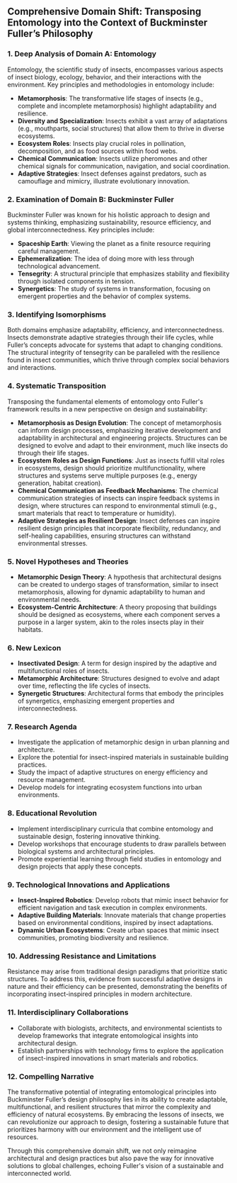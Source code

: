 ## Comprehensive Domain Shift: Transposing Entomology into the Context of Buckminster Fuller’s Philosophy

### 1. Deep Analysis of Domain A: Entomology
Entomology, the scientific study of insects, encompasses various aspects of insect biology, ecology, behavior, and their interactions with the environment. Key principles and methodologies in entomology include:

- **Metamorphosis**: The transformative life stages of insects (e.g., complete and incomplete metamorphosis) highlight adaptability and resilience.
- **Diversity and Specialization**: Insects exhibit a vast array of adaptations (e.g., mouthparts, social structures) that allow them to thrive in diverse ecosystems.
- **Ecosystem Roles**: Insects play crucial roles in pollination, decomposition, and as food sources within food webs.
- **Chemical Communication**: Insects utilize pheromones and other chemical signals for communication, navigation, and social coordination.
- **Adaptive Strategies**: Insect defenses against predators, such as camouflage and mimicry, illustrate evolutionary innovation.

### 2. Examination of Domain B: Buckminster Fuller
Buckminster Fuller was known for his holistic approach to design and systems thinking, emphasizing sustainability, resource efficiency, and global interconnectedness. Key principles include:

- **Spaceship Earth**: Viewing the planet as a finite resource requiring careful management.
- **Ephemeralization**: The idea of doing more with less through technological advancement.
- **Tensegrity**: A structural principle that emphasizes stability and flexibility through isolated components in tension.
- **Synergetics**: The study of systems in transformation, focusing on emergent properties and the behavior of complex systems.

### 3. Identifying Isomorphisms
Both domains emphasize adaptability, efficiency, and interconnectedness. Insects demonstrate adaptive strategies through their life cycles, while Fuller’s concepts advocate for systems that adapt to changing conditions. The structural integrity of tensegrity can be paralleled with the resilience found in insect communities, which thrive through complex social behaviors and interactions.

### 4. Systematic Transposition
Transposing the fundamental elements of entomology onto Fuller's framework results in a new perspective on design and sustainability:

- **Metamorphosis as Design Evolution**: The concept of metamorphosis can inform design processes, emphasizing iterative development and adaptability in architectural and engineering projects. Structures can be designed to evolve and adapt to their environment, much like insects do through their life stages.
- **Ecosystem Roles as Design Functions**: Just as insects fulfill vital roles in ecosystems, design should prioritize multifunctionality, where structures and systems serve multiple purposes (e.g., energy generation, habitat creation).
- **Chemical Communication as Feedback Mechanisms**: The chemical communication strategies of insects can inspire feedback systems in design, where structures can respond to environmental stimuli (e.g., smart materials that react to temperature or humidity).
- **Adaptive Strategies as Resilient Design**: Insect defenses can inspire resilient design principles that incorporate flexibility, redundancy, and self-healing capabilities, ensuring structures can withstand environmental stresses.

### 5. Novel Hypotheses and Theories
- **Metamorphic Design Theory**: A hypothesis that architectural designs can be created to undergo stages of transformation, similar to insect metamorphosis, allowing for dynamic adaptability to human and environmental needs.
- **Ecosystem-Centric Architecture**: A theory proposing that buildings should be designed as ecosystems, where each component serves a purpose in a larger system, akin to the roles insects play in their habitats.

### 6. New Lexicon
- **Insectivated Design**: A term for design inspired by the adaptive and multifunctional roles of insects.
- **Metamorphic Architecture**: Structures designed to evolve and adapt over time, reflecting the life cycles of insects.
- **Synergetic Structures**: Architectural forms that embody the principles of synergetics, emphasizing emergent properties and interconnectedness.

### 7. Research Agenda
- Investigate the application of metamorphic design in urban planning and architecture.
- Explore the potential for insect-inspired materials in sustainable building practices.
- Study the impact of adaptive structures on energy efficiency and resource management.
- Develop models for integrating ecosystem functions into urban environments.

### 8. Educational Revolution
- Implement interdisciplinary curricula that combine entomology and sustainable design, fostering innovative thinking.
- Develop workshops that encourage students to draw parallels between biological systems and architectural principles.
- Promote experiential learning through field studies in entomology and design projects that apply these concepts.

### 9. Technological Innovations and Applications
- **Insect-Inspired Robotics**: Develop robots that mimic insect behavior for efficient navigation and task execution in complex environments.
- **Adaptive Building Materials**: Innovate materials that change properties based on environmental conditions, inspired by insect adaptations.
- **Dynamic Urban Ecosystems**: Create urban spaces that mimic insect communities, promoting biodiversity and resilience.

### 10. Addressing Resistance and Limitations
Resistance may arise from traditional design paradigms that prioritize static structures. To address this, evidence from successful adaptive designs in nature and their efficiency can be presented, demonstrating the benefits of incorporating insect-inspired principles in modern architecture.

### 11. Interdisciplinary Collaborations
- Collaborate with biologists, architects, and environmental scientists to develop frameworks that integrate entomological insights into architectural design.
- Establish partnerships with technology firms to explore the application of insect-inspired innovations in smart materials and robotics.

### 12. Compelling Narrative
The transformative potential of integrating entomological principles into Buckminster Fuller’s design philosophy lies in its ability to create adaptable, multifunctional, and resilient structures that mirror the complexity and efficiency of natural ecosystems. By embracing the lessons of insects, we can revolutionize our approach to design, fostering a sustainable future that prioritizes harmony with our environment and the intelligent use of resources.

Through this comprehensive domain shift, we not only reimagine architectural and design practices but also pave the way for innovative solutions to global challenges, echoing Fuller's vision of a sustainable and interconnected world.